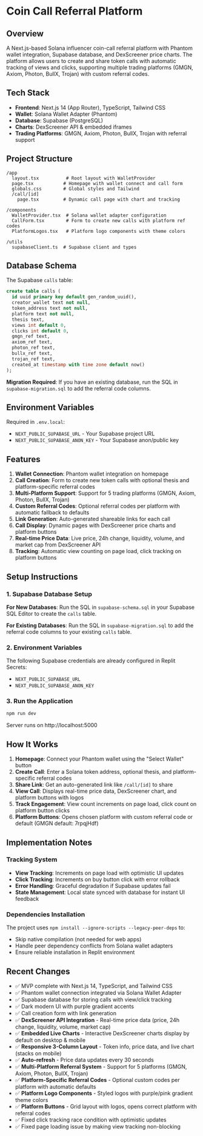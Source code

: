 # Coin Call Referral Platform

## Overview
A Next.js-based Solana influencer coin-call referral platform with Phantom wallet integration, Supabase database, and DexScreener price charts. The platform allows users to create and share token calls with automatic tracking of views and clicks, supporting multiple trading platforms (GMGN, Axiom, Photon, BullX, Trojan) with custom referral codes.

## Tech Stack
- **Frontend**: Next.js 14 (App Router), TypeScript, Tailwind CSS
- **Wallet**: Solana Wallet Adapter (Phantom)
- **Database**: Supabase (PostgreSQL)
- **Charts**: DexScreener API & embedded iframes
- **Trading Platforms**: GMGN, Axiom, Photon, BullX, Trojan with referral support

## Project Structure
```
/app
  layout.tsx          # Root layout with WalletProvider
  page.tsx           # Homepage with wallet connect and call form
  globals.css        # Global styles and Tailwind
  /call/[id]
    page.tsx         # Dynamic call page with chart and tracking

/components
  WalletProvider.tsx  # Solana wallet adapter configuration
  CallForm.tsx        # Form to create new calls with platform ref codes
  PlatformLogos.tsx   # Platform logo components with theme colors

/utils
  supabaseClient.ts  # Supabase client and types
```

## Database Schema
The Supabase `calls` table:
```sql
create table calls (
  id uuid primary key default gen_random_uuid(),
  creator_wallet text not null,
  token_address text not null,
  platform text not null,
  thesis text,
  views int default 0,
  clicks int default 0,
  gmgn_ref text,
  axiom_ref text,
  photon_ref text,
  bullx_ref text,
  trojan_ref text,
  created_at timestamp with time zone default now()
);
```

**Migration Required**: If you have an existing database, run the SQL in `supabase-migration.sql` to add the referral code columns.

## Environment Variables
Required in `.env.local`:
- `NEXT_PUBLIC_SUPABASE_URL` - Your Supabase project URL
- `NEXT_PUBLIC_SUPABASE_ANON_KEY` - Your Supabase anon/public key

## Features
1. **Wallet Connection**: Phantom wallet integration on homepage
2. **Call Creation**: Form to create new token calls with optional thesis and platform-specific referral codes
3. **Multi-Platform Support**: Support for 5 trading platforms (GMGN, Axiom, Photon, BullX, Trojan)
4. **Custom Referral Codes**: Optional referral codes per platform with automatic fallback to defaults
5. **Link Generation**: Auto-generated shareable links for each call
6. **Call Display**: Dynamic pages with DexScreener price charts and platform buttons
7. **Real-time Price Data**: Live price, 24h change, liquidity, volume, and market cap from DexScreener API
8. **Tracking**: Automatic view counting on page load, click tracking on platform buttons

## Setup Instructions

### 1. Supabase Database Setup
**For New Databases**: Run the SQL in `supabase-schema.sql` in your Supabase SQL Editor to create the `calls` table.

**For Existing Databases**: Run the SQL in `supabase-migration.sql` to add the referral code columns to your existing `calls` table.

### 2. Environment Variables
The following Supabase credentials are already configured in Replit Secrets:
- `NEXT_PUBLIC_SUPABASE_URL`
- `NEXT_PUBLIC_SUPABASE_ANON_KEY`

### 3. Run the Application
```bash
npm run dev
```
Server runs on http://localhost:5000

## How It Works

1. **Homepage**: Connect your Phantom wallet using the "Select Wallet" button
2. **Create Call**: Enter a Solana token address, optional thesis, and platform-specific referral codes
3. **Share Link**: Get an auto-generated link like `/call/[id]` to share
4. **View Call**: Displays real-time price data, DexScreener chart, and platform buttons with logos
5. **Track Engagement**: View count increments on page load, click count on platform button clicks
6. **Platform Buttons**: Opens chosen platform with custom referral code or default (GMGN default: 7rpqjHdf)

## Implementation Notes

### Tracking System
- **View Tracking**: Increments on page load with optimistic UI updates
- **Click Tracking**: Increments on buy button click with error rollback
- **Error Handling**: Graceful degradation if Supabase updates fail
- **State Management**: Local state synced with database for instant UI feedback

### Dependencies Installation
The project uses `npm install --ignore-scripts --legacy-peer-deps` to:
- Skip native compilation (not needed for web apps)
- Handle peer dependency conflicts from Solana wallet adapters
- Ensure reliable installation in Replit environment

## Recent Changes
- ✅ MVP complete with Next.js 14, TypeScript, and Tailwind CSS
- ✅ Phantom wallet connection integrated via Solana Wallet Adapter  
- ✅ Supabase database for storing calls with view/click tracking
- ✅ Dark modern UI with purple gradient accents
- ✅ Call creation form with link generation
- ✅ **DexScreener API Integration** - Real-time price data (price, 24h change, liquidity, volume, market cap)
- ✅ **Embedded Live Charts** - Interactive DexScreener charts display by default on desktop & mobile
- ✅ **Responsive 3-Column Layout** - Token info, price data, and live chart (stacks on mobile)
- ✅ **Auto-refresh** - Price data updates every 30 seconds
- ✅ **Multi-Platform Referral System** - Support for 5 platforms (GMGN, Axiom, Photon, BullX, Trojan)
- ✅ **Platform-Specific Referral Codes** - Optional custom codes per platform with automatic defaults
- ✅ **Platform Logo Components** - Styled logos with purple/pink gradient theme colors
- ✅ **Platform Buttons** - Grid layout with logos, opens correct platform with referral codes
- ✅ Fixed click tracking race condition with optimistic updates
- ✅ Fixed page loading issue by making view tracking non-blocking
